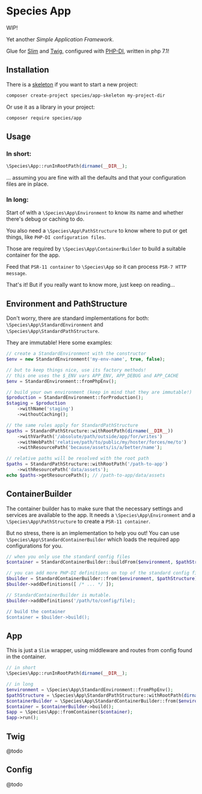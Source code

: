 Species App
===========

WIP!

Yet another *Simple Application Framework*.

Glue for [Slim](https://github.com/slimphp/Slim) and [Twig](https://github.com/twigphp/Twig/),
configured with [PHP-DI](https://github.com/PHP-DI/PHP-DI),
written in php 7.1!



## Installation

There is a [skeleton](https://github.com/SpacefulSpecies/AppSkeleton) if you want to start a new project:
```bash
composer create-project species/app-skeleton my-project-dir
```

Or use it as a library in your project:
```bash
composer require species/app
```



## Usage


### In short:

```php
\Species\App::runInRootPath(dirname(__DIR__);
```
... assuming you are fine with all the defaults and that your configuration files are in place.


### In long:

Start of with a `\Species\App\Environment` to know its name and whether there's debug or caching to do.

You also need a `\Species\App\PathStructure` to know where to put or get things, like `PHP-DI configuration files`.

Those are required by `\Species\App\ContainerBuilder` to build a suitable container for the app.

Feed that `PSR-11 container` to `\Species\App` so it can process `PSR-7 HTTP message`.  

That's it! But if you really want to know more, just keep on reading... 



## Environment and PathStructure

Don't worry, there are standard implementations for both:
`\Species\App\StandardEnvironment` and `\Species\App\StandardPathStructure`.

They are immutable! Here some examples:
```php
// create a StandardEnvironment with the constructor
$env = new StandardEnvironment('my-env-name', true, false);

// but to keep things nice, use its factory methods!
// this one uses the $_ENV vars APP_ENV, APP_DEBUG and APP_CACHE 
$env = StandardEnvironment::fromPhpEnv();

// build your own environment (keep in mind that they are immutable!)
$production = StandardEnvironment::forProduction();
$staging = $production
    ->withName('staging')
    ->withoutCaching();

// the same rules apply for StandardPathStructure
$paths = StandardPathStructure::withRootPath(dirname(__DIR__))
    ->withVarPath('/absolute/path/outside/app/for/writes')
    ->withWebPath('relative/path/to/public/my/hoster/forces/me/to')
    ->withResourcePath('because/assets/is/a/better/name');

// relative paths will be resolved with the root path
$paths = StandardPathStructure::withRootPath('/path-to-app')
    ->withResourcePath('data/assets');
echo $paths->getResourcePath(); // /path-to-app/data/assets
```



## ContainerBuilder

The container builder has to make sure that the necessary settings and services are available to the app.
It needs a `\Species\App\Environment` and a `\Species\App\PathStructure` to create a `PSR-11 container`.

But no stress, there is an implementation to help you out!
You can use `\Species\App\StandardContainerBuilder` which loads the required app configurations for you.
```php
// when you only use the standard config files
$container = StandardContainerBuilder::buildFrom($environment, $pathStructure);

// you can add more PHP-DI definitions on top of the standard config files
$builder = StandardContainerBuilder::from($environment, $pathStructure);
$builder->addDefinitions([ /* ... */ ]);

// StandardContainerBuilder is mutable.
$builder->addDefinitions('/path/to/config/file);

// build the container
$container = $builder->build();
```



## App

This is just a `Slim` wrapper, using middleware and routes from config found in the container.

```php
// in short
\Species\App::runInRootPath(dirname(__DIR__);

// in long
$environment = \Species\App\StandardEnvironment::fromPhpEnv();
$pathStructure = \Species\App\StandardPathStructure::withRootPath(dirname(__DIR_));
$containerBuilder = \Species\App\StandardContainerBuilder::from($environment, $pathStructure);
$container = $containerBuilder->build();
$app = \Species\App::fromContainer($container);
$app->run();
```



## Twig

@todo 



## Config

@todo

